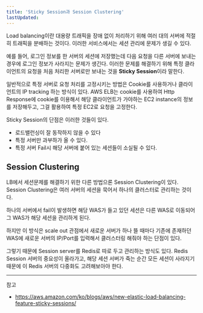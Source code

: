 ```yaml
---
title: 'Sticky Session과 Session Clustering'
lastUpdated: 
---
```


Load balancing이란 대용량 트래픽을 장애 없이 처리하기 위해 여러 대의 서버에 적절히 트래픽을 분배하는 것이다. 이러한 서비스에서는 세션 관리에 문제가 생길 수 있다.

예를 들어, 로그인 정보를 한 서버의 세션에 저장했는데 다음 요청을 다른 서버에 보내는 경우에 로그인 정보가 사라지는 문제가 생긴다. 이러한 문제를 해결하기 위해 특정 클라이언트의 요청을 처음 처리한 서버로만 보내는 것을 **Sticky Session**이라 말한다.

일반적으로 특정 서버로 요청 처리를 고정시키는 방법은 Cookie를 사용하거나 클라이언트의 IP tracking 하는 방식이 있다. AWS ELB는 cookie를 사용하여 Http Response에 cookie를 이용해서 해당 클라이언트가 가야하는 EC2 instance의 정보를 저장해두고, 그걸 활용하여 특정 EC2로 요청을 고정한다.

Sticky Session의 단점은 이러한 것들이 있다.
- 로드밸런싱이 잘 동작하지 않을 수 있다
- 특정 서버만 과부하가 올 수 있다.
- 특정 서버 Fail시 해당 서버에 붙어 있는 세션들이 소실될 수 있다.

## Session Clustering

LB에서 세션문제를 해결하기 위한 다른 방법으론 Session Clustering이 있다. Session Clustering은 여러 서버의 세션을 묵어서 하나의 클러스터로 관리하는 것이다. 

하나의 서버에서 fail이 발생하면 해당 WAS가 들고 있던 세션은 다른 WAS로 이동되어 그 WAS가 해당 세션을 관리하게 된다. 

하지만 이 방식은 scale out 관점에서 새로운 서버가 하나 뜰 때마다 기존에 존재하던 WAS에 새로운 서버의 IP/Port를 입력해서 클러스터링 해줘야 하는 단점이 있다.

그렇기 때문에 Session server를 Redis로 따로 두고 관리하는 방식도 있다. Redis Session 서버의 중요성이 올라가고, 해당 세션 서버가 죽는 순간 모든 세션이 사라지기 때문에 이 Redis 서버의 다중화도 고려해보아야 한다.

---
참고
- https://aws.amazon.com/ko/blogs/aws/new-elastic-load-balancing-feature-sticky-sessions/